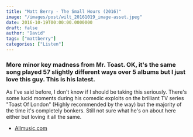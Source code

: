 ```yaml
---
title: "Matt Berry - The Small Hours (2016)"
image: "/images/post/wilt_20161019_image-asset.jpeg"
date: 2016-10-19T00:00:00.0000000
draft: false
author: "David"
tags: ["mattberry"]
categories: ["Listen"]
---
```

### More minor key madness from Mr. Toast. OK, it's the same song played 57 slightly different ways over 5 albums but I just love this guy. This is his latest.

 As I've said before, I don't know if I should be taking this seriously. There's some lucid moments during his comedic exploits on the brilliant TV series "Toast Of London" (Highly recommended by the way) but the majority of the time it's completely bonkers. Still not sure what he's on about here either but loving it all the same.

-  [Allmusic.com](http://www.allmusic.com/album/the-small-hours-mw0002959322)
